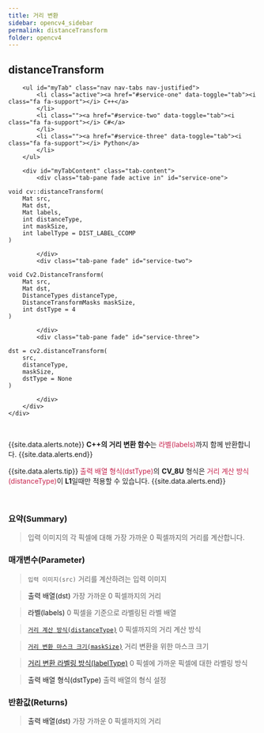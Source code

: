 ```yaml
---
title: 거리 변환
sidebar: opencv4_sidebar
permalink: distanceTransform
folder: opencv4
---
```


<div class="row">
    <div class="col-lg-12">
        <h2 class="page-header">distanceTransform</h2>
    </div>
    <div class="col-lg-12">

        <ul id="myTab" class="nav nav-tabs nav-justified">
            <li class="active"><a href="#service-one" data-toggle="tab"><i class="fa fa-support"></i> C++</a>
            </li>
            <li class=""><a href="#service-two" data-toggle="tab"><i class="fa fa-support"></i> C#</a>
            </li>
            <li class=""><a href="#service-three" data-toggle="tab"><i class="fa fa-support"></i> Python</a>
            </li>
        </ul>

        <div id="myTabContent" class="tab-content">
            <div class="tab-pane fade active in" id="service-one">
<pre class="prettyprint"><code class="language-cpp">void cv::distanceTransform(
    Mat src,
    Mat dst,
    Mat labels,
    int distanceType,
    int maskSize,
    int labelType = DIST_LABEL_CCOMP
)</code></pre>
            </div>
            <div class="tab-pane fade" id="service-two">
<pre class="prettyprint"><code class="language-cs">void Cv2.DistanceTransform(
    Mat src,
    Mat dst,
    DistanceTypes distanceType,
    DistanceTransformMasks maskSize,
    int dstType = 4
)</code></pre>
            </div>
            <div class="tab-pane fade" id="service-three">
<pre class="prettyprint"><code class="language-py">dst = cv2.distanceTransform(
    src,
    distanceType,
    maskSize,
    dstType = None
)</code></pre>
            </div>
        </div>
    </div>
</div>

<br>

{{site.data.alerts.note}}
<b>C++의 거리 변환 함수</b>는 <font color="#c7254e">라벨(labels)</font>까지 함께 반환합니다.
{{site.data.alerts.end}}

{{site.data.alerts.tip}}
<font color="#c7254e">출력 배열 형식(dstType)</font>의 <b>CV_8U</b> 형식은 <font color="#c7254e">거리 계산 방식(distanceType)</font>이 <b>L1</b>일때만 적용할 수 있습니다.
{{site.data.alerts.end}}

<br>

### 요약(Summary)

> 입력 이미지의 각 픽셀에 대해 가장 가까운 0 픽셀까지의 거리를 계산합니다.

### 매개변수(Parameter)

> `입력 이미지(src)` 거리를 계산하려는 입력 이미지

> <a data-toggle="tooltip" data-original-title="{{site.data.glossary.only_C_CS}}">출력 배열(dst)</a> 가장 가까운 0 픽셀까지의 거리
 
> <a data-toggle="tooltip" data-original-title="{{site.data.glossary.only_C}}">라벨(labels)</a> 0 픽셀을 기준으로 라벨링된 라벨 배열

> [`거리 계산 방식(distanceType)`](DistanceTypes) 0 픽셀까지의 거리 계산 방식

> [`거리 변환 마스크 크기(maskSize)`](DistanceTransformMasks) 거리 변환을 위한 마스크 크기

> <a data-toggle="tooltip" data-original-title="{{site.data.glossary.only_C}}" href = "DistanceTransformLabelTypes" style="cursor: revert;">거리 변환 라벨링 방식(labelType)</a> 0 픽셀에 가까운 픽셀에 대한 라벨링 방식

> <a data-toggle="tooltip" data-original-title="{{site.data.glossary.only_CS_Python}}">출력 배열 형식(dstType)</a> 출력 배열의 형식 설정

### 반환값(Returns)

> <a data-toggle="tooltip" data-original-title="{{site.data.glossary.only_Python}}">출력 배열(dst)</a> 가장 가까운 0 픽셀까지의 거리